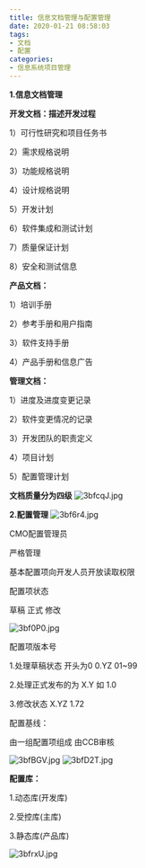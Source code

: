 ```yaml
---
title: 信息文档管理与配置管理
date: 2020-01-21 08:58:03
tags:
- 文档
- 配置
categories:
- 信息系统项目管理
---
```


**1.信息文档管理** 

**开发文档：描述开发过程**

1）可行性研究和项目任务书 

2）需求规格说明

3）功能规格说明

4）设计规格说明

5）开发计划

6）软件集成和测试计划

7）质量保证计划

8）安全和测试信息

**产品文档：**

1）培训手册

2）参考手册和用户指南

3）软件支持手册

4）产品手册和信息广告

**管理文档：**

1）进度及进度变更记录

2）软件变更情况的记录

3）开发团队的职责定义

4）项目计划

5）配置管理计划

**文档质量分为四级**
![3bfcqJ.jpg](https://s2.ax1x.com/2020/03/06/3bfcqJ.jpg)

**2.配置管理**
![3bf6r4.jpg](https://s2.ax1x.com/2020/03/06/3bf6r4.jpg)

CMO配置管理员 

严格管理

基本配置项向开发人员开放读取权限

配置项状态

草稿 正式 修改

![3bf0P0.jpg](https://s2.ax1x.com/2020/03/06/3bf0P0.jpg)

配置项版本号

1.处理草稿状态 开头为0 0.YZ  01~99

2.处理正式发布的为 X.Y 如 1.0

3.修改状态 X.YZ 1.72

配置基线：

由一组配置项组成 由CCB审核

![3bfBGV.jpg](https://s2.ax1x.com/2020/03/06/3bfBGV.jpg)
![3bfD2T.jpg](https://s2.ax1x.com/2020/03/06/3bfD2T.jpg)

**配置库：**

1.动态库(开发库)

2.受控库(主库)

3.静态库(产品库)

![3bfrxU.jpg](https://s2.ax1x.com/2020/03/06/3bfrxU.jpg)


